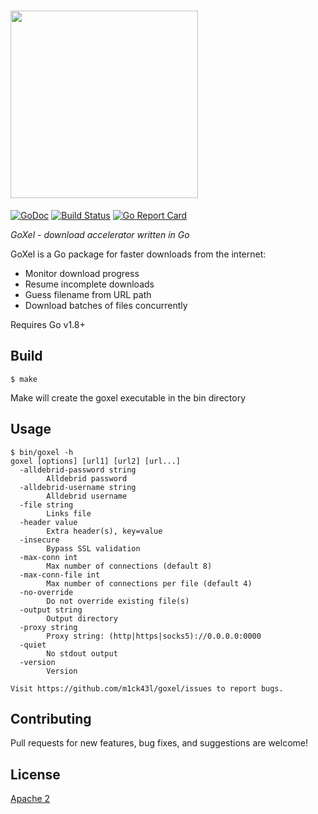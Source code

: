 # <img src="https://user-images.githubusercontent.com/918212/56085390-af18c780-5e42-11e9-9ae7-7ba453502ddb.png" width="300">


[![GoDoc](https://godoc.org/github.com/m1ck43l/goxel?status.svg)](https://godoc.org/github.com/m1ck43l/goxel) [![Build Status](https://travis-ci.org/m1ck43l/goxel.svg?branch=master)](https://travis-ci.org/m1ck43l/goxel/builds) [![Go Report Card](https://goreportcard.com/badge/github.com/m1ck43l/goxel)](https://goreportcard.com/report/github.com/m1ck43l/goxel)

*GoXel - download accelerator written in Go*

GoXel is a Go package for faster downloads from the internet:

* Monitor download progress
* Resume incomplete downloads
* Guess filename from URL path
* Download batches of files concurrently

Requires Go v1.8+

## Build

```
$ make
```

Make will create the goxel executable in the bin directory

## Usage

```
$ bin/goxel -h
goxel [options] [url1] [url2] [url...]
  -alldebrid-password string
        Alldebrid password
  -alldebrid-username string
        Alldebrid username
  -file string
        Links file
  -header value
        Extra header(s), key=value
  -insecure
        Bypass SSL validation
  -max-conn int
        Max number of connections (default 8)
  -max-conn-file int
        Max number of connections per file (default 4)
  -no-override
        Do not override existing file(s)
  -output string
        Output directory
  -proxy string
        Proxy string: (http|https|socks5)://0.0.0.0:0000
  -quiet
        No stdout output
  -version
        Version

Visit https://github.com/m1ck43l/goxel/issues to report bugs.
```

## Contributing

Pull requests for new features, bug fixes, and suggestions are welcome!

## License

[Apache 2](https://github.com/m1ck43l/goxel/blob/master/LICENSE)

